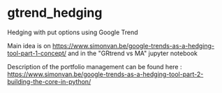 # gtrend_hedging
Hedging with put options using Google Trend

Main idea is on https://www.simonvan.be/google-trends-as-a-hedging-tool-part-1-concept/ and in the "GRtrend vs MA" jupyter notebook

Description of the portfolio management can be found here : https://www.simonvan.be/google-trends-as-a-hedging-tool-part-2-building-the-core-in-python/
